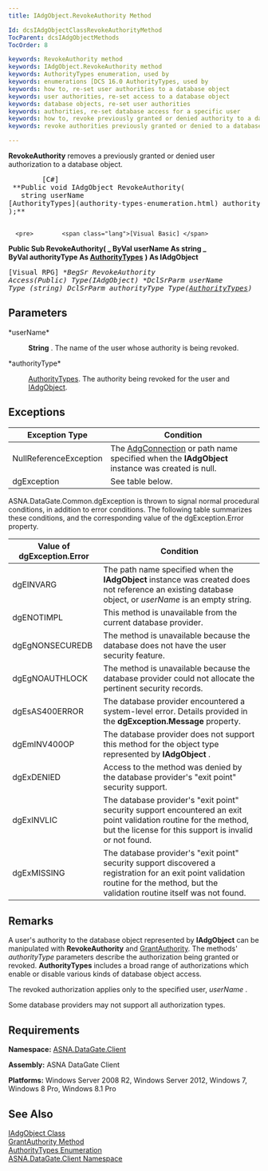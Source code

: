 ```yaml
---
title: IAdgObject.RevokeAuthority Method

Id: dcsIAdgObjectClassRevokeAuthorityMethod
TocParent: dcsIAdgObjectMethods
TocOrder: 8

keywords: RevokeAuthority method
keywords: IAdgObject.RevokeAuthority method
keywords: AuthorityTypes enumeration, used by
keywords: enumerations [DCS 16.0 AuthorityTypes, used by
keywords: how to, re-set user authorities to a database object
keywords: user authorities, re-set access to a database object
keywords: database objects, re-set user authorities
keywords: authorities, re-set database access for a specific user
keywords: how to, revoke previously granted or denied authority to a database object
keywords: revoke authorities previously granted or denied to a database object

---
```


**RevokeAuthority** removes a previously granted or denied user authorization to a database object.
<pre>        <span class="lang">[C#]</span>
 **Public void IAdgObject RevokeAuthority(
   string userName
[AuthorityTypes](authority-types-enumeration.html) authorityType
);** 
      </pre>
      <pre>        <span class="lang">[Visual Basic] </span>
 **Public Sub RevokeAuthority( _
   ByVal userName As string _<br />   ByVal authorityType As [AuthorityTypes](authority-types-enumeration.html)**  **) As IAdgObject** 
      </pre>
      <pre class="prettyprint">
        <span class="lang">[Visual RPG]</span>
 **BegSr RevokeAuthority Access(*Public) Type(IAdgObject)** 
 **DclSrParm userName Type (*string)
   DclSrParm authorityType Type([AuthorityTypes](authority-types-enumeration.html))** 
      </pre>

## Parameters

<dl>
        <dt>
 *userName* 
        </dt>
        <dd>

**String** . The name of the user whose authority is being revoked.
</dd>
        <dt>
 *authorityType* 
        </dt>
        <dd>

[AuthorityTypes](authority-types-enumeration.html). The authority being revoked for the user and [IAdgObject](iadg-object-class.html).
</dd>
</dl>

## Exceptions



| Exception Type | Condition |
| ---- | ---- |
| NullReferenceException | The [AdgConnection](adg-connection-class.html) or path name specified when the **IAdgObject** instance was created is null. |
| dgException | See table below. |



ASNA.DataGate.Common.dgException is thrown to signal normal procedural conditions, in addition to error conditions. The following table summarizes these conditions, and the corresponding value of the dgException.Error property.
<br />



| Value of dgException.Error | Condition |
| ---- | ---- |
| dgEINVARG | The path name specified when the **IAdgObject** instance was created does not reference an existing database object, or *userName* is an empty string. |
| dgENOTIMPL | This method is unavailable from the current database provider. |
| dgEgNONSECUREDB | The method is unavailable because the database does not have the user security feature. |
| dgEgNOAUTHLOCK | The method is unavailable because the database provider could not allocate the pertinent security records. |
| dgEsAS400ERROR | The database provider encountered a system-level error. Details provided in the **dgException.Message** property. |
| dgEmINV400OP | The database provider does not support this method for the object type represented by **IAdgObject** . |
| dgExDENIED | Access to the method was denied by the database provider's "exit point" security support. |
| dgExINVLIC | The database provider's "exit point" security support encountered an exit point validation routine for the method, but the license for this support is invalid or not found. |
| dgExMISSING | The database provider's "exit point" security support discovered a registration for an exit point validation routine for the method, but the validation routine itself was not found. |



## Remarks

A user's authority to the database object represented by **IAdgObject** can be manipulated with **RevokeAuthority** and [ GrantAuthority](iadg-object-class-grant-authority-method.html). The methods' *authorityType* parameters describe the authorization being granted or revoked. **AuthorityTypes** includes a broad range of authorizations which enable or disable various kinds of database object access.

The revoked authorization applies only to the specified user, *userName* .

Some database providers may not support all authorization types. 
## Requirements

<span> **Namespace:** [ASNA.DataGate.Client](datagate-client-namespace.html) </span> 

<span> **Assembly:** ASNA DataGate Client</span> 

<span> **Platforms:** Windows Server 2008 R2, Windows Server 2012, Windows 7, Windows 8 Pro, Windows 8.1 Pro</span> 
## See Also


[IAdgObject Class](iadg-object-class.html)
      <br />
[GrantAuthority Method](iadg-object-class-grant-authority-method.html)
      <br />
[AuthorityTypes Enumeration](authority-types-enumeration.html)
      <br />
[ASNA.DataGate.Client Namespace](datagate-client-namespace.html)

